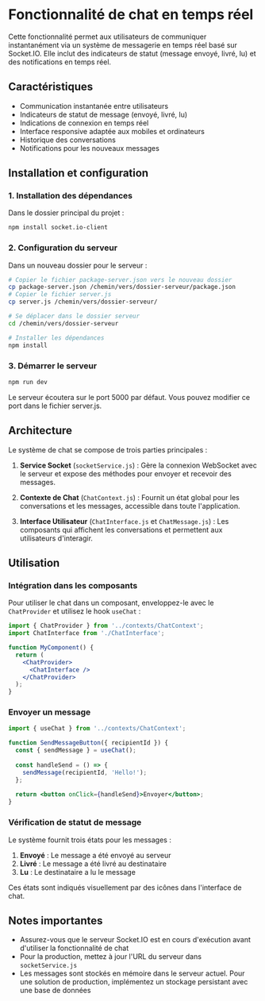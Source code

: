 # Fonctionnalité de chat en temps réel

Cette fonctionnalité permet aux utilisateurs de communiquer instantanément via un système de messagerie en temps réel basé sur Socket.IO. Elle inclut des indicateurs de statut (message envoyé, livré, lu) et des notifications en temps réel.

## Caractéristiques

- Communication instantanée entre utilisateurs
- Indicateurs de statut de message (envoyé, livré, lu)
- Indications de connexion en temps réel
- Interface responsive adaptée aux mobiles et ordinateurs
- Historique des conversations
- Notifications pour les nouveaux messages

## Installation et configuration

### 1. Installation des dépendances

Dans le dossier principal du projet :

```bash
npm install socket.io-client
```

### 2. Configuration du serveur

Dans un nouveau dossier pour le serveur :

```bash
# Copier le fichier package-server.json vers le nouveau dossier
cp package-server.json /chemin/vers/dossier-serveur/package.json
# Copier le fichier server.js
cp server.js /chemin/vers/dossier-serveur/

# Se déplacer dans le dossier serveur
cd /chemin/vers/dossier-serveur

# Installer les dépendances
npm install
```

### 3. Démarrer le serveur

```bash
npm run dev
```

Le serveur écoutera sur le port 5000 par défaut. Vous pouvez modifier ce port dans le fichier server.js.

## Architecture

Le système de chat se compose de trois parties principales :

1. **Service Socket** (`socketService.js`) : Gère la connexion WebSocket avec le serveur et expose des méthodes pour envoyer et recevoir des messages.

2. **Contexte de Chat** (`ChatContext.js`) : Fournit un état global pour les conversations et les messages, accessible dans toute l'application.

3. **Interface Utilisateur** (`ChatInterface.js` et `ChatMessage.js`) : Les composants qui affichent les conversations et permettent aux utilisateurs d'interagir.

## Utilisation

### Intégration dans les composants

Pour utiliser le chat dans un composant, enveloppez-le avec le `ChatProvider` et utilisez le hook `useChat` :

```jsx
import { ChatProvider } from '../contexts/ChatContext';
import ChatInterface from './ChatInterface';

function MyComponent() {
  return (
    <ChatProvider>
      <ChatInterface />
    </ChatProvider>
  );
}
```

### Envoyer un message

```jsx
import { useChat } from '../contexts/ChatContext';

function SendMessageButton({ recipientId }) {
  const { sendMessage } = useChat();
  
  const handleSend = () => {
    sendMessage(recipientId, 'Hello!');
  };
  
  return <button onClick={handleSend}>Envoyer</button>;
}
```

### Vérification de statut de message

Le système fournit trois états pour les messages :

1. **Envoyé** : Le message a été envoyé au serveur
2. **Livré** : Le message a été livré au destinataire
3. **Lu** : Le destinataire a lu le message

Ces états sont indiqués visuellement par des icônes dans l'interface de chat.

## Notes importantes

- Assurez-vous que le serveur Socket.IO est en cours d'exécution avant d'utiliser la fonctionnalité de chat
- Pour la production, mettez à jour l'URL du serveur dans `socketService.js`
- Les messages sont stockés en mémoire dans le serveur actuel. Pour une solution de production, implémentez un stockage persistant avec une base de données 